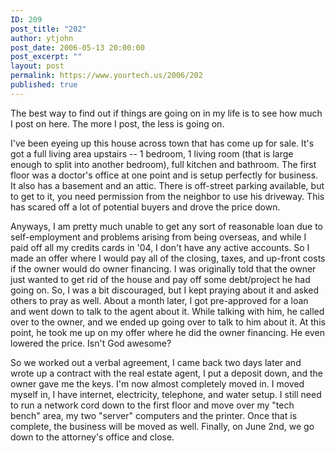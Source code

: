 ```yaml
---
ID: 209
post_title: "202"
author: ytjohn
post_date: 2006-05-13 20:00:00
post_excerpt: ""
layout: post
permalink: https://www.yourtech.us/2006/202
published: true
---
```

The best way to find out if things are going on in my life is to see how much I post on here.  The more I post, the less is going on.

I've been eyeing up this house across town that has come up for sale.  It's got a full living area upstairs -- 1 bedroom, 1 living room (that is large enough to split into another bedroom), full kitchen and bathroom.  The first floor was a doctor's office at one point and is setup perfectly for business.  It also has a basement and an attic.  There is off-street parking available, but to get to it, you need permission from the neighbor to use his driveway.  This has scared off a lot of potential buyers and drove the price down.

Anyways, I am pretty much unable to get any sort of reasonable loan  due to self-employment and problems arising from being overseas, and while I paid off all my credits cards in '04, I don't have any active accounts.  So I made an offer where I would pay all of the closing, taxes, and up-front costs if the owner would do owner financing.  I was originally told that the owner just wanted to get rid of the house and pay off some debt/project he had going on.  So, I was a bit discouraged, but I kept praying about it and asked others to pray as well.  About a month later, I got pre-approved for a loan and went down to talk to the agent about it.  While talking with him, he called over to the owner, and we ended up going over to talk to him about it.  At this point, he took me up on my offer where he did the owner financing.  He even lowered the price.  Isn't God awesome?

So we worked out a verbal agreement, I came back two days later and wrote up a contract with the real estate agent, I put a deposit down, and the owner gave me the keys.  I'm now almost completely moved in.  I moved myself in, I have internet, electricity, telephone, and water setup.  I still need to run a network cord down to the first floor and move over my "tech bench" area, my two "server" computers and the printer.  Once that is complete, the business will be moved as well.  Finally, on June 2nd, we go down to the attorney's office and close.